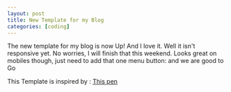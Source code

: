 ```yaml
---
layout: post
title: New Template for my Blog
categories: [coding]
---
```

The new template for my blog is now Up! And I love it.
Well it isn't responsive yet. No worries, I will finish that this weekend. Looks great on mobiles though, just need to add that one menu button: and we are good to Go

This Template is inspired by : [This pen](http://codepen.io/AglitterFlavius/pen/ByVGGx)
